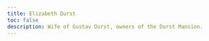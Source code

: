 ```yaml
---
title: Elizabeth Durst
toc: false
description: Wife of Gustav Durst, owners of the Durst Mansion. 
---
```


